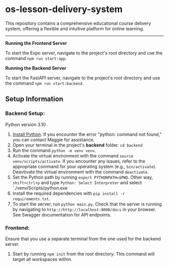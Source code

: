 # os-lesson-delivery-system

This repository contains a comprehensive educational course delivery system, offering a flexible and intuitive platform for online learning.

---

**Running the Frontend Server**

To start the Expo server, navigate to the project's root directory and use the command `npm run start:app`.

**Running the Backend Server**

To start the FastAPI server, navigate to the project's root directory and use the command `npm run start:backend`.

## Setup Information

### Backend Setup:

Python version 3.10

1. [Install Python](https://www.python.org/downloads/). If you encounter the error "python: command not found," you can contact Maggie for assistance.
2. Open your terminal in the project's **backend** folder. `cd backend`
3. Run the command `python -m venv venv`.
4. Activate the virtual environment with the command `source venv/scripts/activate`. If you encounter any issues, refer to the appropriate command for your operating system (e.g., `bin/activate`).
   Deavtivate the virtual environment with the command `deactivate`.
5. Set the Python path by running `export PYTHONPATH=$PWD`.
   Other way, `shift+ctrl+p` and type `Python: Select Interpreter` and select `./venv/Scripts/python.exe
6. Install the required dependencies with `pip install -r requirements.txt`.
7. To start the server, run `python main.py`. Check that the server is running by navigating to `http://http://localhost:8000/docs` in your browser. See Swagger documentation for API endpoints.

### Frontend:

Ensure that you use a separate terminal from the one used for the backend server.

1. Start by running `npm init` from the root directory. This command will target all workspaces within.